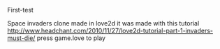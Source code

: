 First-test 

Space invaders clone made in love2d
it was made with this tutorial 
http://www.headchant.com/2010/11/27/love2d-tutorial-part-1-invaders-must-die/
press game.love to play